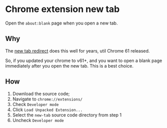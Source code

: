 # Chrome extension new tab

Open the `about:blank` page when you open a new tab.

## Why

The [new tab redirect](https://github.com/jimschubert/NewTab-Redirect) does this well for years, util Chrome 61 released.

So, if you updated your chrome to v61+, and you want to open a blank page immediately after you open the new tab. This is a best choice.

## How

1. Download the source code;
2. Navigate to `chrome://extensions/`
3. Check `Developer mode`
4. Click `Load Unpacked Extension...`
5. Select the `new-tab` source code directory from step 1
6. Uncheck `Developer mode`